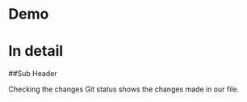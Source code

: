# Demo
# In detail

##Sub Header
 
Checking the changes 
Git status shows the changes made in our file.